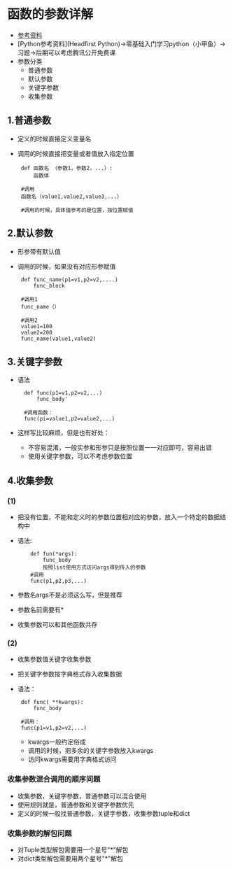 # 函数的参数详解
- [参考资料](http://www.cnblogs.com/bingabcd/p/6671368.html)
- [Python参考资料](Headfirst Python)->零基础入门学习python（小甲鱼）->习题->后期可以考虑腾讯公开免费课
- 参数分类
    - 普通参数
    - 默认参数
    - 关键字参数
    - 收集参数
## 1.普通参数
- 定义的时候直接定义变量名
- 调用的时候直接把变量或者值放入指定位置

       def 函数名 （参数1，参数2，...）:
           函数体
           
       #调用
       函数名（value1,value2,value3,...）
       
       #调用的时候，具体值参考的是位置，按位置赋值       
              
## 2.默认参数
- 形参带有默认值
- 调用的时候，如果没有对应形参赋值

       def func_name(p1=v1,p2=v2,....)
           func_block
           
       #调用1
       func_name（）
       
       #调用2
       value1=100
       value2=200
       func_name(value1,value2)
       
## 3.关键字参数
- 语法

        def func(p1=v1,p2=v2,...)
            func_body'
            
        #调用函数：
        func(pi=value1,p2=value2,...)
        
- 这样写比较麻烦，但是也有好处：
     - 不容易混淆，一般实参和形参只是按照位置一一对应即可，容易出错
     - 使用关键字参数，可以不考虑参数位置
     
## 4.收集参数
### (1)
- 把没有位置，不能和定义时的参数位置相对应的参数，放入一个特定的数据结构中
- 语法:
   
          def fun(*args):
              func_body
              按照list使用方式访问args得到传入的参数
          #调用
          func(p1,p2,p3,...)
          
- 参数名args不是必须这么写，但是推荐
- 参数名前需要有*
- 收集参数可以和其他函数共存
### (2)
- 收集参数值关键字收集参数
- 把关键字参数按字典格式存入收集数据
- 语法：
      
       def func( **kwargs):
           func_body
       
       #调用：
       func(p1=v1,p2=v2,...)
       
   - kwargs一般约定俗成
   - 调用的时候，把多余的关键字参数放入kwargs
   - 访问kwargs需要用字典格式访问
### 收集参数混合调用的顺序问题
   - 收集参数，关键字参数，普通参数可以混合使用
   - 使用规则就是，普通参数和关键字参数优先
   - 定义的时候一般找普通参数，关键字参数，收集参数tuple和dict
### 收集参数的解包问题
- 对Tuple类型解包需要用一个星号"*"解包
- 对dict类型解包需要用两个星号"*"解包

       